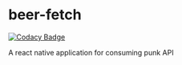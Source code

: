 # beer-fetch

[![Codacy Badge](https://api.codacy.com/project/badge/Grade/d9e69ca9107c45b0a69a73e0c234c0e7)](https://app.codacy.com/app/brayoh/beer_fetch?utm_source=github.com&utm_medium=referral&utm_content=brayoh/beer_fetch&utm_campaign=Badge_Grade_Dashboard)

A react native application for consuming punk API 

